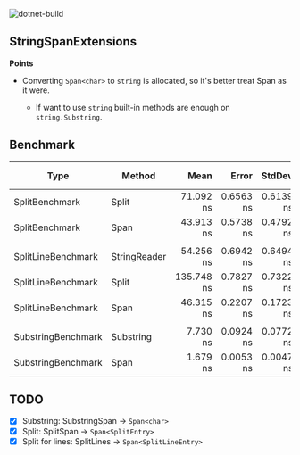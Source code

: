 ![dotnet-build](https://github.com/guitarrapc/StringSpanExtensions/workflows/dotnet-build/badge.svg)

## StringSpanExtensions

**Points**

* Converting `Span<char>` to `string` is allocated, so it's better treat Span<char> as it were.
  * If want to use `string` built-in methods are enough on `string.Substring`.

## Benchmark

|               Type |       Method |       Mean |     Error |    StdDev |  Gen 0 | Gen 1 | Gen 2 | Allocated |
|------------------- |------------- |-----------:|----------:|----------:|-------:|------:|------:|----------:|
|     SplitBenchmark |        Split |  71.092 ns | 0.6563 ns | 0.6139 ns | 0.0153 |     - |     - |     256 B |
|     SplitBenchmark |         Span |  43.913 ns | 0.5738 ns | 0.4792 ns |      - |     - |     - |         - |
|                    |              |            |           |           |        |       |       |           |
| SplitLineBenchmark | StringReader |  54.256 ns | 0.6942 ns | 0.6494 ns | 0.0124 |     - |     - |     208 B |
| SplitLineBenchmark |        Split | 135.748 ns | 0.7827 ns | 0.7322 ns | 0.0157 |     - |     - |     264 B |
| SplitLineBenchmark |         Span |  46.315 ns | 0.2207 ns | 0.1723 ns |      - |     - |     - |         - |
|                    |              |            |           |           |        |       |       |           |
| SubstringBenchmark |    Substring |   7.730 ns | 0.0924 ns | 0.0772 ns | 0.0062 |     - |     - |     104 B |
| SubstringBenchmark |         Span |   1.679 ns | 0.0053 ns | 0.0047 ns |      - |     - |     - |         - |

## TODO

* [x] Substring: SubstringSpan -> `Span<char>`
* [x] Split: SplitSpan -> `Span<SplitEntry>`
* [x] Split for lines: SplitLines -> `Span<SplitLineEntry>`
